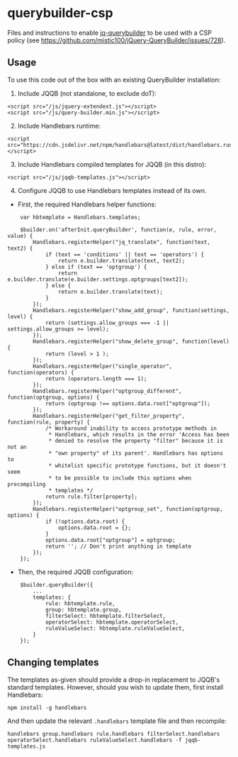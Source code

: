 # querybuilder-csp

Files and instructions to enable [jq-querybuilder](https://github.com/mistic100/jQuery-QueryBuilder/) to be used with a CSP policy (see https://github.com/mistic100/jQuery-QueryBuilder/issues/728).

## Usage

To use this code out of the box with an existing QueryBuilder installation:

1. Include JQQB (not standalone, to exclude doT):

```
<script src="/js/jquery-extendext.js"></script>
<script src="/js/query-builder.min.js"></script>
```

2. Include Handlebars runtime:
```
<script src="https://cdn.jsdelivr.net/npm/handlebars@latest/dist/handlebars.runtime.js"></script>
```

3. Include Handlebars compiled templates for JQQB (in this distro):
```
<script src="/js/jqqb-templates.js"></script>
```

4. Configure JQQB to use Handlebars templates instead of its own.

- First, the required Handlebars helper functions:


```
    var hbtemplate = Handlebars.templates;

    $builder.on('afterInit.queryBuilder', function(e, rule, error, value) {
        Handlebars.registerHelper("jq_translate", function(text, text2) {
            if (text == 'conditions' || text == 'operators') {
                return e.builder.translate(text, text2);
            } else if (text == 'optgroup') {
                return e.builder.translate(e.builder.settings.optgroups[text2]);
            } else {
                return e.builder.translate(text);
            }
        });
        Handlebars.registerHelper("show_add_group", function(settings, level) {
            return (settings.allow_groups === -1 || settings.allow_groups >= level);
        });
        Handlebars.registerHelper("show_delete_group", function(level) {
            return (level > 1 );
        });
        Handlebars.registerHelper("single_operator", function(operators) {
            return (operators.length === 1);
        });
        Handlebars.registerHelper("optgroup_different", function(optgroup, options) {
            return (optgroup !== options.data.root["optgroup"]);
        });
        Handlebars.registerHelper("get_filter_property", function(rule, property) {
            /* Workaround inability to access prototype methods in
             * Handlebars, which results in the error 'Access has been
             * denied to resolve the property "filter" because it is not an
             * "own property" of its parent'. Handlebars has options to
             * whitelist specific prototype functions, but it doesn't seem
             * to be possible to include this options when precompiling
             * templates */
            return rule.filter[property];
        });
        Handlebars.registerHelper("optgroup_set", function(optgroup, options) {
            if (!options.data.root) {
                options.data.root = {};
            }
            options.data.root["optgroup"] = optgroup;
            return ''; // Don't print anything in template
        });
    });
```

- Then, the required JQQB configuration:

```
    $builder.queryBuilder({
        ...
        templates: {
            rule: hbtemplate.rule,
            group: hbtemplate.group,
            filterSelect: hbtemplate.filterSelect,
            operatorSelect: hbtemplate.operatorSelect,
            ruleValueSelect: hbtemplate.ruleValueSelect,
        }
    });

```

## Changing templates

The templates as-given should provide a drop-in replacement to JQQB's standard
templates. However, should you wish to update them, first install Handlebars:

```
npm install -g handlebars
```

And then update the relevant ```.handlebars``` template file and then recompile:

```
handlebars group.handlebars rule.handlebars filterSelect.handlebars operatorSelect.handlebars ruleValueSelect.handlebars -f jqqb-templates.js
```
